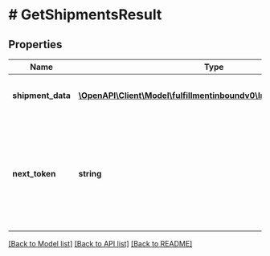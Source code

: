 # # GetShipmentsResult

## Properties

Name | Type | Description | Notes
------------ | ------------- | ------------- | -------------
**shipment_data** | [**\OpenAPI\Client\Model\fulfillmentinboundv0\InboundShipmentInfo[]**](InboundShipmentInfo.md) | A list of inbound shipment information. | [optional]
**next_token** | **string** | When present and not empty, pass this string token in the next request to return the next response page. | [optional]

[[Back to Model list]](../../README.md#models) [[Back to API list]](../../README.md#endpoints) [[Back to README]](../../README.md)
